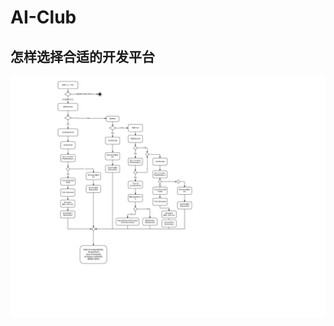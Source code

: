 # AI-Club

## 怎样选择合适的开发平台

![choose_ai_plat]

[choose_ai_plat]: https://github.com/BaiwangTradeshift/AI-Club/raw/master/doc/images/How%20to%20Choose%20a%20AI%20Dev%20Platform.png "How to Choose a AI Dev Platform"
